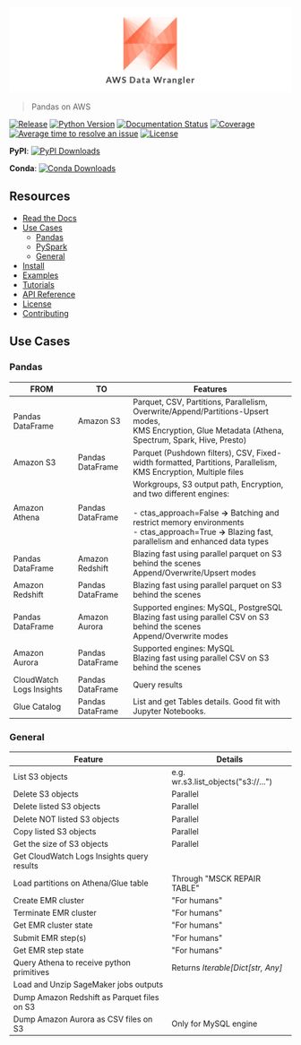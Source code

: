 ![AWS Data Wrangler](docs/source/_static/logo.png?raw=true "AWS Data Wrangler")

> Pandas on AWS

[![Release](https://img.shields.io/badge/release-1.0.0-brightgreen.svg)](https://pypi.org/project/awswrangler/)
[![Python Version](https://img.shields.io/badge/python-3.6%20%7C%203.7%20%7C%203.8-brightgreen.svg)](https://anaconda.org/conda-forge/awswrangler)
[![Documentation Status](https://readthedocs.org/projects/aws-data-wrangler/badge/?version=latest)](https://aws-data-wrangler.readthedocs.io/?badge=latest)
[![Coverage](https://img.shields.io/badge/coverage-100%25-brightgreen.svg)](https://pypi.org/project/awswrangler/)
[![Average time to resolve an issue](http://isitmaintained.com/badge/resolution/awslabs/aws-data-wrangler.svg)](http://isitmaintained.com/project/awslabs/aws-data-wrangler "Average time to resolve an issue")
[![License](https://img.shields.io/badge/License-Apache%202.0-blue.svg)](https://opensource.org/licenses/Apache-2.0)

**PyPI**: [![PyPI Downloads](https://img.shields.io/pypi/dm/awswrangler.svg)](https://pypi.org/project/awswrangler/)

**Conda**: [![Conda Downloads](https://img.shields.io/conda/dn/conda-forge/awswrangler.svg)](https://anaconda.org/conda-forge/awswrangler)

## Resources
- [Read the Docs](https://aws-data-wrangler.readthedocs.io)
- [Use Cases](#Use-Cases)
  - [Pandas](#Pandas)
  - [PySpark](#PySpark)
  - [General](#General)
- [Install](https://aws-data-wrangler.readthedocs.io/install.html)
- [Examples](https://aws-data-wrangler.readthedocs.io/examples.html)
- [Tutorials](https://aws-data-wrangler.readthedocs.io/tutorials.html)
- [API Reference](https://aws-data-wrangler.readthedocs.io/api/awswrangler.html)
- [License](https://aws-data-wrangler.readthedocs.io/license.html)
- [Contributing](https://aws-data-wrangler.readthedocs.io/contributing.html)

## Use Cases

### Pandas

| FROM                     | TO              | Features                                                                                                                                                                                                                           |
|--------------------------|-----------------|------------------------------------------------------------------------------------------------------------------------------------------------------------------------------------------------------------------------------------|
| Pandas DataFrame         | Amazon S3       | Parquet, CSV, Partitions, Parallelism, Overwrite/Append/Partitions-Upsert modes,<br>KMS Encryption, Glue Metadata (Athena, Spectrum, Spark, Hive, Presto)                                                                          |
| Amazon S3                | Pandas DataFrame| Parquet (Pushdown filters), CSV, Fixed-width formatted, Partitions, Parallelism,<br>KMS Encryption, Multiple files                                                                                                                                        |
| Amazon Athena            | Pandas DataFrame| Workgroups, S3 output path, Encryption, and two different engines:<br><br>- ctas_approach=False **->** Batching and restrict memory environments<br>- ctas_approach=True  **->** Blazing fast, parallelism and enhanced data types |
| Pandas DataFrame         | Amazon Redshift | Blazing fast using parallel parquet on S3 behind the scenes<br>Append/Overwrite/Upsert modes                                                                                                                                       |
| Amazon Redshift          | Pandas DataFrame| Blazing fast using parallel parquet on S3 behind the scenes                                                                                                                                                                        |
| Pandas DataFrame         | Amazon Aurora   | Supported engines: MySQL, PostgreSQL<br>Blazing fast using parallel CSV on S3 behind the scenes<br>Append/Overwrite modes                                                                                                          |
| Amazon Aurora            | Pandas DataFrame| Supported engines: MySQL<br>Blazing fast using parallel CSV on S3 behind the scenes                                                                                                                                                |
| CloudWatch Logs Insights | Pandas DataFrame| Query results                                                                                                                                                                                                                      |
| Glue Catalog             | Pandas DataFrame| List and get Tables details. Good fit with Jupyter Notebooks.                                                                                                                                                                      |

### General

| Feature                                     | Details                             |
|---------------------------------------------|-------------------------------------|
| List S3 objects                             | e.g. wr.s3.list_objects("s3://...") |
| Delete S3 objects                           | Parallel                            |
| Delete listed S3 objects                    | Parallel                            |
| Delete NOT listed S3 objects                | Parallel                            |
| Copy listed S3 objects                      | Parallel                            |
| Get the size of S3 objects                  | Parallel                            |
| Get CloudWatch Logs Insights query results  |                                     |
| Load partitions on Athena/Glue table        | Through "MSCK REPAIR TABLE"         |
| Create EMR cluster                          | "For humans"                        |
| Terminate EMR cluster                       | "For humans"                        |
| Get EMR cluster state                       | "For humans"                        |
| Submit EMR step(s)                          | "For humans"                        |
| Get EMR step state                          | "For humans"                        |
| Query Athena to receive python primitives   | Returns *Iterable[Dict[str, Any]*   |
| Load and Unzip SageMaker jobs outputs       |                                     |
| Dump Amazon Redshift as Parquet files on S3 |                                     |
| Dump Amazon Aurora as CSV files on S3       | Only for MySQL engine               |
